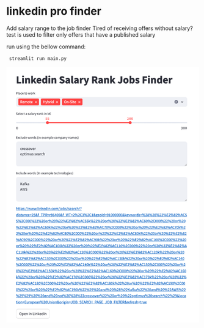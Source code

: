 # linkedin pro finder
Add salary range to the job finder 
Tired of receiving offers without salary?
test is used to filter only offers that have a published salary

run using the bellow command:
```
 streamlit run main.py
```
![Screenshot](screenshot1.png)
